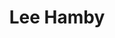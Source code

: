 ---
title: Lee Hamby
layout: people
headshot: Lee_Hamby.jpeg
headshot_credit: 
headshot_alt: 
headshot_caption: 
Details:
  Website: https://leehamby.weebly.com
  Facebook:
  Twitter: leehamby
  Instagram: leehambyproductions
  LinkedIn: lee-hamby-ba10233b
---
